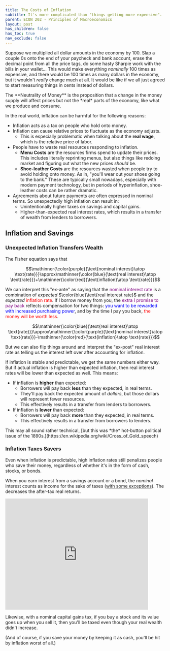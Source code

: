 ```yaml
---
title: The Costs of Inflation
subtitle: It's more complicated than "things getting more expensive".
parent: ECON 202 - Principles of Macroeconomics
layout: post
has_children: false
has_toc: true
nav_exclude: false
---
```


Suppose we multiplied all dollar amounts in the economy by 100.
Slap a couple 0s onto the end of your paycheck and bank account, 
erase the decimal point from all the price tags, 
do some hasty Sharpie work with the bills in your wallet...
This would make everything *nominally* 100 times as expensive,
and there would be 100 times as many dollars in the economy,
but it wouldn't *really* change much at all.
It would be like if we all just agreed to start measuring things in cents instead of dollars.

<aside markdown="block">
The **Neutrality of Money** is the proposition that a change in the money supply 
will affect prices but not the *real* parts of the economy, 
like what we produce and consume.
</aside>

In the real world, inflation can be harmful for the following reasons:
- Inflation acts as a tax on people who hold onto money.
- Inflation can cause relative prices to fluctuate as the economy adjusts.
    - This is especially problematic when talking about the **real wage**, which is the relative price of labor.
- People have to waste real resources responding to inflation.
    - **Menu Costs** are the resources firms spend to update their prices. This includes literally reprinting menus, but also things like redoing market and figuring out what the new prices *should* be.
    - **Shoe-leather Costs** are the resources wasted when people try to avoid holding onto money. As in, "you'll wear out your shoes going to the bank." These are typically small nowadays, especially with modern payment technology, but in periods of hyperinflation, shoe-leather costs can be rather dramatic.
- Agreements about future payments are often expressed in nominal terms. So unexpectedly high inflation can result in:
    - Unintentionally higher taxes on savings and capital gains.
    - Higher-than-expected real interest rates, which results in a transfer of wealth from lenders to borrowers.




<!--
## Inflation as a Tax


## The Direct Costs of Dealing With Inflation


## Relative Price Changes and Real Wages





-->

## Inflation and Savings



<!--
SDRS caps COLA at https://www.sd.gov/cs?id=kb_article_view&sys_kb_id=7ba126331b4bb1102df610ad9c4bcb5d
-->

### Unexpected Inflation Transfers Wealth

The Fisher equation says that 

$$\mathinner{\color{purple}{\text{nominal interest}\atop \text{rate}}}\approx\mathinner{\color{blue}{\text{real interest}\atop \text{rate}}}+\mathinner{\color{red}{\text{inflation}\atop \text{rate}}}$$

We can interpret this "ex-ante" as saying that the <span style="color:purple">nominal interest rate</span> is a combination of *expected* $\color{blue}\text{real interest rate}$ and the *expected* <span style="color:red">inflation rate</span>. If I borrow money from you, the <span style="color:purple">extra I promise to pay back</span> reflects compensation for two things: <span style="color:blue">you want to be rewarded with increased purchasing power</span>, and by the time I pay you back, <span style="color:red">the money will be worth less</span>.

$$\mathinner{\color{blue}{\text{real interest}\atop \text{rate}}}\approx\mathinner{\color{purple}{\text{nominal interest}\atop \text{rate}}}-\mathinner{\color{red}{\text{inflation}\atop \text{rate}}}$$

But we can also flip things around and interpret the "ex-post" real interest rate as telling us the interest left over after accounting for inflation.

If inflation is stable and predictable, we get the same numbers either way. But if actual inflation is higher than expected inflation, then real interest rates will be lower than expected as well. This means:

- If inflation is **higher** than expected:
    - Borrowers will pay back **less** than they expected, in real terms.
    - They'll pay back the expected amount of *dollars*, but those dollars will represent fewer resources.
    - This effectively results in a transfer from lenders to borrowers.
- If inflation is **lower** than expected:
    - Borrowers will pay back **more** than they expected, in real terms.
    - This effectively results in a transfer from borrowers to lenders.

<aside markdown="block">
This may all sound rather technical, [but this was *the* hot-button political issue of the 1890s.](https://en.wikipedia.org/wiki/Cross_of_Gold_speech)
</aside>


### Inflation Taxes Savers

Even when inflation is predictable, high inflation rates still penalizes people who save their money, regardless of whether it's in the form of cash, stocks, or bonds.


When you earn interest from a savings account or a bond, the *nominal* interest counts as income for the sake of taxes ([with some exceptions](https://www.irs.gov/taxtopics/tc403)). The decreases the after-tax real returns.

<iframe src="https://instacalc.com/58036/embed" width="450" height="350" frameborder="0"></iframe>


<!--
Actual version with proper Fisher relation: https://instacalc.com/58035
Simplified version with approximation: https://instacalc.com/58036
TODO: This has an interesting connection to Fatih's wealth paper Use It or Lose It

Maybe not too interesting albiet.
https://taxfoundation.org/research/all/federal/inflation-can-cause-infinite-effective-tax-rate-capital-gains/
"the effective tax rate on the real (inflation indexed) capital gain has exceeded the statutory rate every year since 1950 and has averaged around 42 percent."
-->

Likewise, with a nominal capital gains tax, if you buy a stock and its value goes up when you sell it, then you'll be taxed even though your real wealth didn't increase.

(And of course, if you save your money by keeping it as cash, you'll be hit by inflation worst of all.)







<!--I like the flow of the lecture I gave on this topic but it was a bit too much for 50 minutes.-->



